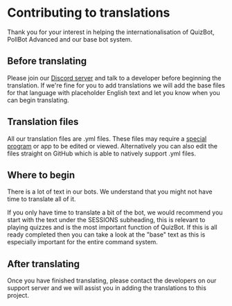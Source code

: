 # Contributing to translations

Thank you for your interest in helping the internationalisation of QuizBot, PollBot Advanced and our base bot system.

## Before translating

Please join our [Discord server](https://www.ihxyz.dev/bots/support) and talk to a developer before beginning the translation. If we're fine for you to add translations we will add the base files for that language with placeholder English text and let you know when you can begin translating.

## Translation files

All our translation files are .yml files. These files may require a [special program](https://code.visualstudio.com/) or app to be edited or viewed. Alternatively you can also edit the files straight on GitHub which is able to natively support .yml files.

## Where to begin

There is a lot of text in our bots. We understand that you might not have time to translate all of it.

If you only have time to translate a bit of the bot, we would recommend you start with the text under the SESSIONS subheading, this is relevant to playing quizzes and is the most important function of QuizBot. If this is all ready completed then you can take a look at the "base" text as this is especially important for the entire command system.

## After translating

Once you have finished translating, please contact the developers on our support server and we will assist you in adding the translations to this project.
